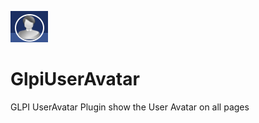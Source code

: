 ![User Avatar](icon.png) 

# GlpiUserAvatar
GLPI UserAvatar Plugin show the User Avatar on all pages
